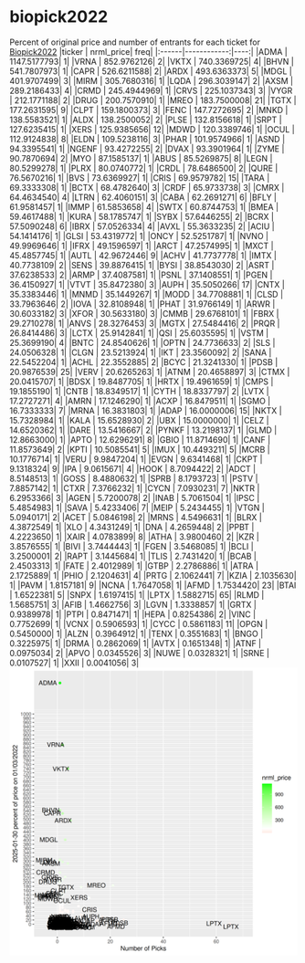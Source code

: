 # biopick2022
Percent of original price and number of entrants for each ticket for [Biopick2022](https://twitter.com/hashtag/Biopick2022)
|ticker |   nrml_price| freq|
|:------|------------:|----:|
|ADMA   | 1147.5177793|    1|
|VRNA   |  852.9762126|    2|
|VKTX   |  740.3369725|    4|
|BHVN   |  541.7807973|    1|
|CAPR   |  526.6211588|    2|
|ARDX   |  493.6363373|    5|
|MDGL   |  401.9707499|    3|
|MIRM   |  305.7680316|    1|
|LQDA   |  296.3039147|    2|
|AXSM   |  289.2186433|    4|
|CRMD   |  245.4944969|    1|
|CRVS   |  225.1037343|    3|
|VYGR   |  212.1771188|    2|
|DRUG   |  200.7570910|    1|
|MREO   |  183.7500008|   21|
|TGTX   |  177.2631595|    9|
|CLPT   |  159.1800373|    3|
|FENC   |  147.7272695|    2|
|MNKD   |  138.5583521|    1|
|ALDX   |  138.2500052|    2|
|PLSE   |  132.8156618|    1|
|SRPT   |  127.6235415|    1|
|XERS   |  125.9385656|   12|
|MDWD   |  120.3389746|    1|
|OCUL   |  112.9124838|    8|
|ELDN   |  109.5238116|    3|
|PHAR   |  101.9574966|    1|
|ASND   |   94.3395541|    1|
|NGENF  |   93.4272255|    2|
|DVAX   |   93.3901964|    1|
|ZYME   |   90.7870694|    2|
|MYO    |   87.1585137|    1|
|ABUS   |   85.5269875|    8|
|LEGN   |   80.5299278|    1|
|PLRX   |   80.0740772|    1|
|CRDL   |   78.6486500|    2|
|QURE   |   76.5670216|    1|
|BVS    |   73.6369927|    1|
|CRIS   |   69.9579782|   15|
|TARA   |   69.3333308|    1|
|BCTX   |   68.4782640|    3|
|CRDF   |   65.9733738|    3|
|CMRX   |   64.4634540|    4|
|LTRN   |   62.4060151|    3|
|CABA   |   62.2691271|    6|
|BFLY   |   61.9581457|    1|
|IMMP   |   61.5853658|    4|
|SWTX   |   60.8744753|    1|
|BMEA   |   59.4617488|    1|
|KURA   |   58.1785747|    1|
|SYBX   |   57.6446255|    2|
|BCRX   |   57.5090248|    6|
|IBRX   |   57.0526334|    4|
|AVXL   |   55.3633235|    2|
|ACIU   |   54.1414176|    1|
|GLSI   |   53.4319772|    1|
|ONCY   |   52.5251787|    1|
|NVNO   |   49.9969646|    1|
|IFRX   |   49.1596597|    1|
|ARCT   |   47.2574995|    1|
|MXCT   |   45.4857745|    1|
|AUTL   |   42.9672446|    9|
|ACHV   |   41.7737778|    1|
|IMTX   |   40.7738109|    2|
|SENS   |   39.8876415|    1|
|BYSI   |   38.8543030|    2|
|ASRT   |   37.6238533|    2|
|ARMP   |   37.4087581|    1|
|PSNL   |   37.1408551|    1|
|PGEN   |   36.4150927|    1|
|VTVT   |   35.8472380|    3|
|AUPH   |   35.5050266|   17|
|CNTX   |   35.3383446|    1|
|MNMD   |   35.1449267|    1|
|MODD   |   34.7708881|    1|
|CLSD   |   33.7963646|    2|
|IOVA   |   32.8108948|    1|
|PHAT   |   31.9766149|    1|
|ARWR   |   30.6033182|    3|
|XFOR   |   30.5633180|    3|
|CMMB   |   29.6768101|    1|
|FBRX   |   29.2710278|    1|
|ANVS   |   28.3276453|    3|
|MGTX   |   27.5484416|    2|
|PRQR   |   26.8414486|    3|
|LCTX   |   25.9142841|    1|
|QSI    |   25.6035595|    1|
|VSTM   |   25.3699190|    4|
|BNTC   |   24.8540626|    1|
|OPTN   |   24.7736633|    2|
|SLS    |   24.0506328|    1|
|CLGN   |   23.5213924|    1|
|IKT    |   23.3560092|    2|
|SANA   |   22.5452204|    1|
|ACHL   |   22.3552885|    2|
|BCYC   |   21.3241330|    1|
|PDSB   |   20.9876539|   25|
|VERV   |   20.6265263|    1|
|ATNM   |   20.4658897|    3|
|CTMX   |   20.0415707|    1|
|BDSX   |   19.8487705|    1|
|HRTX   |   19.4961659|    1|
|CMPS   |   19.1855190|    1|
|CNTB   |   18.8349517|    1|
|CYTH   |   18.8337797|    2|
|LVTX   |   17.2727271|    4|
|AMRN   |   17.1246290|    1|
|ACXP   |   16.8479511|    1|
|SGMO   |   16.7333333|    7|
|MRNA   |   16.3831803|    1|
|ADAP   |   16.0000006|   15|
|NKTX   |   15.7328984|    1|
|KALA   |   15.6528930|    2|
|UBX    |   15.0000000|    1|
|CELZ   |   14.6520362|    1|
|DARE   |   13.5416667|    2|
|PYNKF  |   13.2198137|    1|
|GLMD   |   12.8663000|    1|
|APTO   |   12.6296291|    8|
|GBIO   |   11.8714690|    1|
|CANF   |   11.8573649|    2|
|KPTI   |   10.5085541|    5|
|IMUX   |   10.4493211|    5|
|MCRB   |   10.1776714|    1|
|VERU   |    9.9847204|    1|
|EVGN   |    9.6341468|    1|
|CKPT   |    9.1318324|    9|
|IPA    |    9.0615671|    4|
|HOOK   |    8.7094422|    2|
|ADCT   |    8.5148513|    1|
|GOSS   |    8.4880632|    1|
|SPRB   |    8.1793723|    1|
|PSTV   |    7.8857142|    1|
|CTXR   |    7.3766232|    1|
|CYCN   |    7.0930231|    7|
|NKTR   |    6.2953366|    3|
|AGEN   |    5.7200078|    2|
|INAB   |    5.7061504|    1|
|IPSC   |    5.4854983|    1|
|SAVA   |    5.4233406|    7|
|MEIP   |    5.2434455|    1|
|VTGN   |    5.0940171|    2|
|ACET   |    5.0846198|    2|
|MRNS   |    4.5496631|    1|
|BLRX   |    4.3872549|    1|
|XLO    |    4.3431249|    1|
|DNA    |    4.2659448|    2|
|PPBT   |    4.2223650|    1|
|XAIR   |    4.0783899|    8|
|ATHA   |    3.9800460|    2|
|KZR    |    3.8576555|    1|
|BIVI   |    3.7444443|    1|
|FGEN   |    3.5468085|    1|
|BCLI   |    3.2500001|    2|
|RAPT   |    3.1445684|    1|
|TLIS   |    2.7431420|    1|
|BCAB   |    2.4503313|    1|
|FATE   |    2.4012989|    1|
|GTBP   |    2.2786886|    1|
|ATRA   |    2.1725889|    1|
|PHIO   |    2.1204631|    4|
|PRTG   |    2.1062441|    7|
|KZIA   |    2.1035630|    1|
|PAVM   |    1.8157181|    9|
|NCNA   |    1.7647058|    1|
|AFMD   |    1.7534420|   23|
|BTAI   |    1.6522381|    5|
|SNPX   |    1.6197415|    1|
|LPTX   |    1.5882715|   65|
|RLMD   |    1.5685751|    3|
|AFIB   |    1.4662756|    3|
|LGVN   |    1.3338857|    1|
|GRTX   |    0.9389978|    1|
|PTPI   |    0.8471471|    1|
|HEPA   |    0.8254386|    2|
|VINC   |    0.7752699|    1|
|VCNX   |    0.5906593|    1|
|CYCC   |    0.5861183|   11|
|OPGN   |    0.5450000|    1|
|ALZN   |    0.3964912|    1|
|TENX   |    0.3551683|    1|
|BNGO   |    0.3225975|    1|
|DRMA   |    0.2862069|    1|
|AVTX   |    0.1651348|    1|
|ATNF   |    0.0975034|    2|
|APVO   |    0.0345526|    3|
|NUWE   |    0.0328321|    1|
|SRNE   |    0.0107527|    1|
|XXII   |    0.0041056|    3|
![retvspicks](biopicks.png?raw=true)
